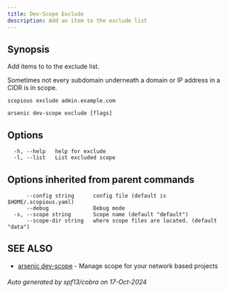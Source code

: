 ```yaml
---
title: Dev-Scope Exclude
description: Add an item to the exclude list
---
```


## Synopsis

Add items to to the exclude list.

Sometimes not every subdomain underneath a domain or IP address
in a CIDR is in scope.

	scopious exclude admin.example.com


```
arsenic dev-scope exclude [flags]
```

## Options

```
  -h, --help   help for exclude
  -l, --list   List excluded scope
```

## Options inherited from parent commands

```
      --config string      config file (default is $HOME/.scopious.yaml)
      --debug              Debug mode
  -s, --scope string       Scope name (default "default")
      --scope-dir string   where scope files are located. (default "data")
```

## SEE ALSO

* [arsenic dev-scope](arsenic_dev-scope.md)	 - Manage scope for your network based projects

###### Auto generated by spf13/cobra on 17-Oct-2024
